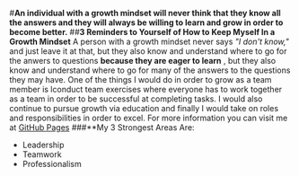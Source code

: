 #**An individual with a growth mindset will never think that they know all the answers and they will always be willing to learn and grow in order to become better.**
##**3 Reminders to Yourself of How to Keep Myself In a Growth Mindset**
A person with a growth mindset never says *"I don't know,"* and just leave it at that, but they also know and understand where to go for the anwers to questions **because they are eager to learn** , but they also know and understand where to go for many of the answers to the questions they may have. One of the things I would do in order to grow as a team member is lconduct team exercises where everyone has to work together as a team in order to be successful at completing tasks. I would also continue to pursue growth via education and finally I would take on roles and responsibilities in order to excel. For more information you can visit me at [GitHub Pages](https://github.com/jking042/reading-notes)
###**My 3 Strongest Areas Are:
- Leadership
- Teamwork
- Professionalism
